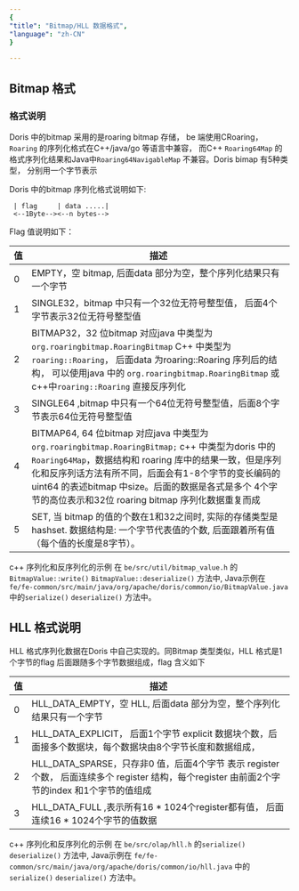 ```yaml
---
{
"title": "Bitmap/HLL 数据格式",
"language": "zh-CN"
}

---
```


<!-- 
Licensed to the Apache Software Foundation (ASF) under one
or more contributor license agreements.  See the NOTICE file
distributed with this work for additional information
regarding copyright ownership.  The ASF licenses this file
to you under the Apache License, Version 2.0 (the
"License"); you may not use this file except in compliance
with the License.  You may obtain a copy of the License at

  http://www.apache.org/licenses/LICENSE-2.0

Unless required by applicable law or agreed to in writing,
software distributed under the License is distributed on an
"AS IS" BASIS, WITHOUT WARRANTIES OR CONDITIONS OF ANY
KIND, either express or implied.  See the License for the
specific language governing permissions and limitations
under the License.
-->

## Bitmap 格式
### 格式说明
Doris 中的bitmap 采用的是roaring bitmap 存储， be 端使用CRoaring，`Roaring` 的序列化格式在C++/java/go 等语言中兼容， 而C++ `Roaring64Map` 的格式序列化结果和Java中`Roaring64NavigableMap` 不兼容。Doris bimap 有5种类型， 分别用一个字节表示

Doris 中的bitmap 序列化格式说明如下:

```
 | flag     | data .....|
 <--1Byte--><--n bytes-->
```

Flag 值说明如下：

| 值   | 描述                                                         |
| ---- | ------------------------------------------------------------ |
| 0    | EMPTY，空 bitmap,  后面data 部分为空，整个序列化结果只有一个字节 |
| 1    | SINGLE32，bitmap 中只有一个32位无符号整型值， 后面4个字节表示32位无符号整型值 |
| 2    | BITMAP32，32 位bitmap 对应java 中类型为 `org.roaringbitmap.RoaringBitmap` C++ 中类型为`roaring::Roaring`， 后面data 为roaring::Roaring 序列后的结构， 可以使用java 中的 `org.roaringbitmap.RoaringBitmap`  或c++中`roaring::Roaring` 直接反序列化 |
| 3    | SINGLE64 ,bitmap 中只有一个64位无符号整型值，后面8个字节表示64位无符号整型值 |
| 4    | BITMAP64, 64 位bitmap 对应java 中类型为 `org.roaringbitmap.RoaringBitmap;` c++ 中类型为doris 中的`Roaring64Map`，数据结构和 roaring 库中的结果一致，但是序列化和反序列话方法有所不同，后面会有1-8个字节的变长编码的uint64 的表述bitmap 中size。后面的数据是各式是多个 4个字节的高位表示和32位 roaring bitmap 序列化数据重复而成 |
| 5    | SET, 当 bitmap 的值的个数在1和32之间时, 实际的存储类型是 hashset. 数据结构是: 一个字节代表值的个数, 后面跟着所有值（每个值的长度是8字节）。 |

c++ 序列化和反序列化的示例 在 `be/src/util/bitmap_value.h` 的`BitmapValue::write()`   `BitmapValue::deserialize()`  方法中, Java示例在 `fe/fe-common/src/main/java/org/apache/doris/common/io/BitmapValue.java` 中的`serialize()` `deserialize()` 方法中。

## HLL 格式说明

HLL 格式序列化数据在Doris 中自己实现的。同Bitmap 类型类似，HLL 格式是1个字节的flag 后面跟随多个字节数据组成，flag 含义如下



| 值   | 描述                                                         |
| ---- | ------------------------------------------------------------ |
| 0    | HLL_DATA_EMPTY，空 HLL,  后面data 部分为空，整个序列化结果只有一个字节 |
| 1    | HLL_DATA_EXPLICIT， 后面1个字节 explicit 数据块个数，后面接多个数据块，每个数据块由8个字节长度和数据组成， |
| 2    | HLL_DATA_SPARSE，只存非0 值，后面4个字节 表示 register 个数， 后面连续多个 register 结构，每个register 由前面2个字节的index 和1个字节的值组成 |
| 3    | HLL_DATA_FULL ,表示所有16 * 1024个register都有值， 后面连续16 * 1024个字节的值数据 |

c++ 序列化和反序列化的示例 在 `be/src/olap/hll.h` 的`serialize()`   `deserialize()`  方法中, Java示例在 `fe/fe-common/src/main/java/org/apache/doris/common/io/hll.java` 中的`serialize()` `deserialize()` 方法中。